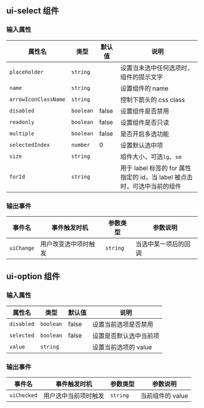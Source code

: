 <h2 uiAnchor id="ui-select-组件">ui-select 组件</h2>

<h3 uiAnchor id="ui-select-输入属性">输入属性</h3>

| 属性名             | 类型  | 默认值 |说明    |
| --                    | --        | --        | --    |
| `placeholder`         | `string`  |           | 设置当未选中任何选项时，组件的提示文字     |
| `name`                | `string`  |           | 设置组件的 name     |
| `arrowIconClassName`  | `string`  |           | 控制下箭头的 css class |
| `disabled`            | `boolean` | false     | 设置组件是否禁用     |
| `readonly`            | `boolean` | false     | 设置组件是否只读     |
| `multiple`            | `boolean` | false     | 是否开启多选功能     |
| `selectedIndex`       | `number`  | 0         | 设置默认选中项     |
| `size`                | `string`  |           | 组件大小，可选`lg`、`sm` |
| `forId`               | `string`  |           | 用于 label 标签的 for 属性指定的 id，当 label 被点击时，可选中当前的组件  |

<h3 uiAnchor id="ui-select-输出事件">输出事件</h3>

| 事件名         | 事件触发时机 | 参数类型              | 参数说明    |
| --             | --          | --                   | --          |
| `uiChange`| 用户改变选中项时触发 |`string`  | 当选中某一项后的回调 |

<h2 uiAnchor id="ui-option-组件">ui-option 组件</h2>

<h3 uiAnchor id="ui-option-输入属性">输入属性</h3>

| 属性名     | 类型  | 默认值 | 说明    |
| --            | --            | --        | --        |
| `disabled`    | `boolean`     | false     | 设置当前选项是否禁用     |
| `selected`    | `boolean`     | false     | 设置是否默认选中当前项   |
| `value`       | `string`      |           | 设置当前选项的 value  |

<h3 uiAnchor id="ui-option-输出事件">输出事件</h3>

| 事件名         | 事件触发时机 | 参数类型              | 参数说明    |
| --             | --          | --                   | --          |
| `uiChecked`   | 用户选中当前项时触发 |`string`   | 当前组件的 value |
